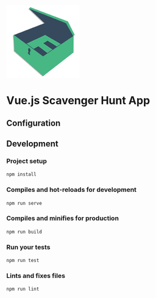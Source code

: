 <span align="center">![Fenn](https://github.com/ericpugh/fenn/raw/master/public/img/icons/android-chrome-192x192.png)</span>

# Vue.js Scavenger Hunt App

## Configuration

## Development

### Project setup
```
npm install
```

### Compiles and hot-reloads for development
```
npm run serve
```

### Compiles and minifies for production
```
npm run build
```

### Run your tests
```
npm run test
```

### Lints and fixes files
```
npm run lint
```
